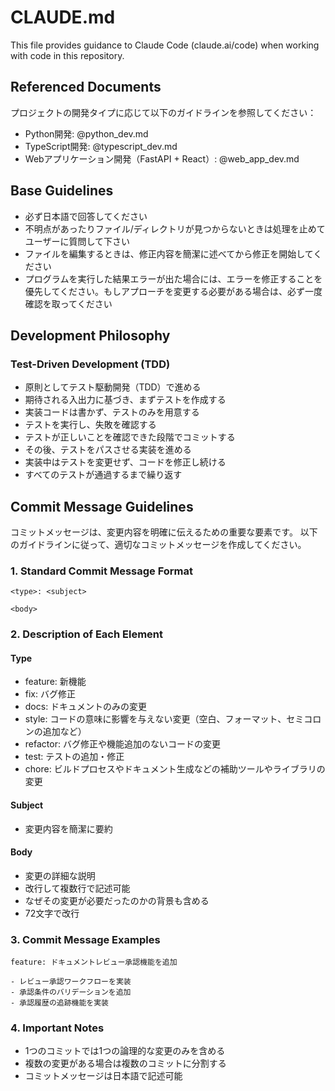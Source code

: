 # CLAUDE.md

This file provides guidance to Claude Code (claude.ai/code) when working with code in this repository.

## Referenced Documents

プロジェクトの開発タイプに応じて以下のガイドラインを参照してください：

- Python開発: @python_dev.md
- TypeScript開発: @typescript_dev.md  
- Webアプリケーション開発（FastAPI + React）: @web_app_dev.md

## Base Guidelines

- 必ず日本語で回答してください
- 不明点があったりファイル/ディレクトリが見つからないときは処理を止めてユーザーに質問して下さい
- ファイルを編集するときは、修正内容を簡潔に述べてから修正を開始してください
- プログラムを実行した結果エラーが出た場合には、エラーを修正することを優先してください。もしアプローチを変更する必要がある場合は、必ず一度確認を取ってください

## Development Philosophy

### Test-Driven Development (TDD)

- 原則としてテスト駆動開発（TDD）で進める
- 期待される入出力に基づき、まずテストを作成する
- 実装コードは書かず、テストのみを用意する
- テストを実行し、失敗を確認する
- テストが正しいことを確認できた段階でコミットする
- その後、テストをパスさせる実装を進める
- 実装中はテストを変更せず、コードを修正し続ける
- すべてのテストが通過するまで繰り返す

## Commit Message Guidelines

コミットメッセージは、変更内容を明確に伝えるための重要な要素です。
以下のガイドラインに従って、適切なコミットメッセージを作成してください。

### 1. Standard Commit Message Format

```
<type>: <subject>

<body>

```

### 2. Description of Each Element

#### Type

- feature: 新機能
- fix: バグ修正
- docs: ドキュメントのみの変更
- style: コードの意味に影響を与えない変更（空白、フォーマット、セミコロンの追加など）
- refactor: バグ修正や機能追加のないコードの変更
- test: テストの追加・修正
- chore: ビルドプロセスやドキュメント生成などの補助ツールやライブラリの変更

#### Subject

- 変更内容を簡潔に要約

#### Body

- 変更の詳細な説明
- 改行して複数行で記述可能
- なぜその変更が必要だったのかの背景も含める
- 72文字で改行

### 3. Commit Message Examples

```
feature: ドキュメントレビュー承認機能を追加

- レビュー承認ワークフローを実装
- 承認条件のバリデーションを追加
- 承認履歴の追跡機能を実装

```

### 4. Important Notes

- 1つのコミットでは1つの論理的な変更のみを含める
- 複数の変更がある場合は複数のコミットに分割する
- コミットメッセージは日本語で記述可能
